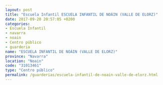 ```yaml
---
layout: post
title: "Escuela Infantil ESCUELA INFANTIL DE NOÁIN (VALLE DE ELORZ)"
date: 2017-09-20 20:57:05 +0200
categories:
- Escuela Infantil
- navarra
- noain
- Centro público
- guarderia
name: "ESCUELA INFANTIL DE NOÁIN (VALLE DE ELORZ)"
province: "Navarra"
location: "Noain"
code: "31013461"
type: "Centro público"
permalink: /guarderias/escuela-infantil-de-noain-valle-de-elorz.html
---
```

